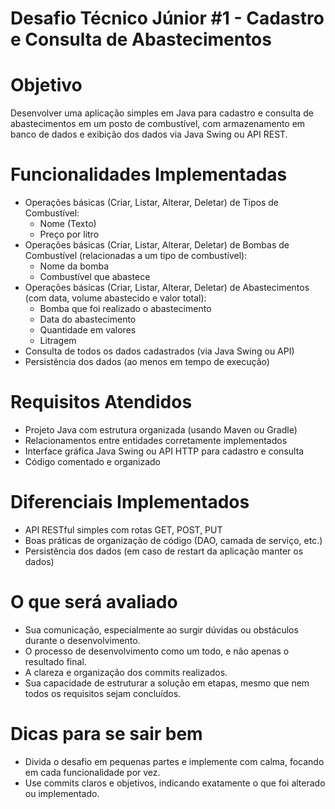 # Desafio Técnico Júnior #1 - Cadastro e Consulta de Abastecimentos

# Objetivo

Desenvolver uma aplicação simples em Java para cadastro e consulta de abastecimentos em um posto de combustível, com armazenamento em banco de dados e exibição dos dados via Java Swing ou API REST.

# Funcionalidades Implementadas

*   Operações básicas (Criar, Listar, Alterar, Deletar) de Tipos de Combustível:
    *   Nome (Texto)
    *   Preço por litro
*   Operações básicas (Criar, Listar, Alterar, Deletar) de Bombas de Combustível (relacionadas a um tipo de combustível):
    *   Nome da bomba
    *   Combustível que abastece
*   Operações básicas (Criar, Listar, Alterar, Deletar) de Abastecimentos (com data, volume abastecido e valor total):
    *   Bomba que foi realizado o abastecimento
    *   Data do abastecimento
    *   Quantidade em valores
    *   Litragem
*   Consulta de todos os dados cadastrados (via Java Swing ou API)
*   Persistência dos dados (ao menos em tempo de execução)

# Requisitos Atendidos

*   Projeto Java com estrutura organizada (usando Maven ou Gradle)
*   Relacionamentos entre entidades corretamente implementados
*   Interface gráfica Java Swing ou API HTTP para cadastro e consulta
*   Código comentado e organizado

# Diferenciais Implementados

*   API RESTful simples com rotas GET, POST, PUT
*   Boas práticas de organização de código (DAO, camada de serviço, etc.)
*   Persistência dos dados (em caso de restart da aplicação manter os dados)

# O que será avaliado

*   Sua comunicação, especialmente ao surgir dúvidas ou obstáculos durante o desenvolvimento.
*   O processo de desenvolvimento como um todo, e não apenas o resultado final.
*   A clareza e organização dos commits realizados.
*   Sua capacidade de estruturar a solução em etapas, mesmo que nem todos os requisitos sejam concluídos.

# Dicas para se sair bem

*   Divida o desafio em pequenas partes e implemente com calma, focando em cada funcionalidade por vez.
*   Use commits claros e objetivos, indicando exatamente o que foi alterado ou implementado.
